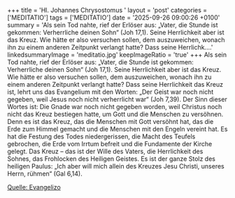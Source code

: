 +++
title = 'Hl. Johannes Chrysostomus  '
layout = 'post'
categories = ['MEDITATIO']
tags = ['MEDITATIO']
date = '2025-09-26 09:00:26 +0100'
summary = 'Als sein Tod nahte, rief der Erlöser aus: „Vater, die Stunde ist gekommen: Verherrliche deinen Sohn“ (Joh 17,1). Seine Herrlichkeit aber ist das Kreuz. Wie hätte er also versuchen sollen, dem auszuweichen, wonach ihn zu einem anderen Zeitpunkt verlangt hatte? Dass seine Herrlichk....'
linkedsummaryImage = 'meditatio.jpg'
keepImageRatio = 'true'
+++
Als sein Tod nahte, rief der Erlöser aus: „Vater, die Stunde ist gekommen: Verherrliche deinen Sohn“ (Joh 17,1). Seine Herrlichkeit aber ist das Kreuz. Wie hätte er also versuchen sollen, dem auszuweichen, wonach ihn zu einem anderen Zeitpunkt verlangt hatte? Dass seine Herrlichkeit das Kreuz ist, lehrt uns das Evangelium mit den Worten: „Der Geist war noch nicht gegeben, weil Jesus noch nicht verherrlicht war“ (Joh 7,39).<!--more--> Der Sinn dieser Wortes ist: Die Gnade war noch nicht gegeben worden, weil Christus noch nicht das Kreuz bestiegen hatte, um Gott und die Menschen zu versöhnen. Denn es ist das Kreuz, das die Menschen mit Gott versöhnt hat, das die Erde zum Himmel gemacht und die Menschen mit den Engeln vereint hat. Es hat die Festung des Todes niedergerissen, die Macht des Teufels gebrochen, die Erde vom Irrtum befreit und die Fundamente der Kirche gelegt. Das Kreuz – das ist der Wille des Vaters, die Herrlichkeit des Sohnes, das Frohlocken des Heiligen Geistes. Es ist der ganze Stolz des heiligen Paulus: „Ich aber will mich allein des Kreuzes Jesu Christi, unseres Herrn, rühmen“ (Gal 6,14). 



[Quelle: Evangelizo](https://evangeliumtagfuertag.org/DE/gospel)
